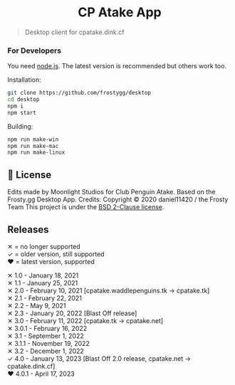 <h1 align="center">
CP Atake App</h1>

> Desktop client for cpatake.dink.cf


### For Developers
You need [node.js](https://nodejs.org). The latest version is recommended but others work too.

Installation:
```sh
git clone https://github.com/frostygg/desktop
cd desktop
npm i
npm start
```
Building:
```sh
npm run make-win
npm run make-mac
npm run make-linux
```

## 📝 License
Edits made by Moonlight Studios for Club Penguin Atake.
Based on the Frosty.gg Desktop App. Credits:
Copyright © 2020 daniel11420 / the Frosty Team
This project is under the [BSD 2-Clause license](https://github.com/frostygg/desktop/blob/master/LICENSE).

## Releases
✕ = no longer supported<br>
✓ = older version, still supported<br>
❤️ = latest version, supported<br>

✕ 1.0 - January 18, 2021<br>
✕ 1.1 - January 25, 2021<br>
✕ 2.0 - February 10, 2021 [cpatake.waddlepenguins.tk -> cpatake.tk]<br>
✕ 2.1 - February 22, 2021<br>
✕ 2.2 - May 9, 2021<br>
✕ 2.3 - January 20, 2022 [Blast Off release]<br>
✕ 3.0 - February 11, 2022 [cpatake.tk -> cpatake.net]<br>
✕ 3.0.1 - February 16, 2022<br>
✕ 3.1 - September 1, 2022<br>
✕ 3.1.1 - November 19, 2022<br>
✕ 3.2 - December 1, 2022<br>
✓ 4.0 - January 13, 2023 [Blast Off 2.0 release, cpatake.net -> cpatake.dink.cf]<br>
❤️ 4.0.1 - April 17, 2023<br>
